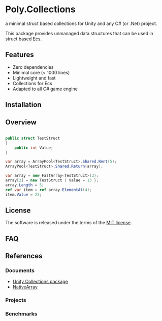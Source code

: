 # Poly.Collections
a minimal struct based collections for Unity and any C# (or .Net) project.

This package provides unmanaged data structures that can be used in struct based Ecs.

## Features
- Zero dependencies
- Minimal core (< 1000 lines)
- Lightweight and fast
- Collections for Ecs
- Adapted to all C# game engine

## Installation

## Overview

```csharp

public struct TestStruct
{
    public int Value;
}

var array = ArrayPool<TestStruct>.Shared.Rent(5);
ArrayPool<TestStruct>.Shared.Return(array);

var array = new FastArray<TestStruct>(3);
array[2] = new TestStruct { Value = 13 };
array.Length = 5;
ref var item = ref array.ElementAt(4);
item.Value = 23;

```

## License
The software is released under the terms of the [MIT license](./LICENSE.md).

## FAQ

## References

### Documents
- [Unity Collections package](https://docs.unity3d.com/Packages/com.unity.collections@1.2/manual/index.html)
- [NativeArray<T0>](https://docs.unity3d.com/ScriptReference/Unity.Collections.NativeArray_1.html)

### Projects

### Benchmarks

